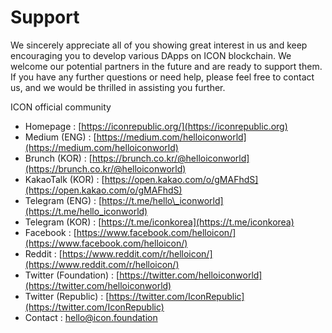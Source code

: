 # Support



We sincerely appreciate all of you showing great interest in us and keep encouraging you to develop various DApps on ICON blockchain. We welcome our potential partners in the future and are ready to support them. If you have any further questions or need help, please feel free to contact us, and we would be thrilled in assisting you further.

ICON official community

* Homepage : [https://iconrepublic.org/](https://iconrepublic.org)
* Medium \(ENG\) : [https://medium.com/helloiconworld](https://medium.com/helloiconworld)
* Brunch \(KOR\) : [https://brunch.co.kr/@helloiconworld](https://brunch.co.kr/@helloiconworld)
* KakaoTalk \(KOR\) : [https://open.kakao.com/o/gMAFhdS](https://open.kakao.com/o/gMAFhdS)
* Telegram \(ENG\) : [https://t.me/hello\_iconworld](https://t.me/hello_iconworld)
* Telegram \(KOR\) : [https://t.me/iconkorea](https://t.me/iconkorea)
* Facebook : [https://www.facebook.com/helloicon/](https://www.facebook.com/helloicon/)
* Reddit : [https://www.reddit.com/r/helloicon/](https://www.reddit.com/r/helloicon/)
* Twitter \(Foundation\) : [https://twitter.com/helloiconworld](https://twitter.com/helloiconworld)
* Twitter \(Republic\) : [https://twitter.com/IconRepublic](https://twitter.com/IconRepublic)
* Contact : hello@icon.foundation

